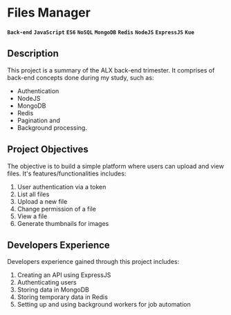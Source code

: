 # Files Manager
**`Back-end`**  **`JavaScript`**  **`ES6`**  **`NoSQL`**  **`MongoDB`**  **`Redis`**  **`NodeJS`**  **`ExpressJS`**  **`Kue`**
<br>

## Description
This project is a summary of the ALX back-end trimester. It comprises of back-end concepts done during my study, such as:<br>
- Authentication
- NodeJS
- MongoDB
- Redis
- Pagination and
- Background processing.

## Project Objectives
The objective is to build a simple platform where users can upload and view files. It's features/functionalities includes:
1. User authentication via a token
2. List all files
3. Upload a new file
4. Change permission of a file
5. View a file
6. Generate thumbnails for images

## Developers Experience
Developers experience gained through this project includes:
1. Creating an API using ExpressJS
2. Authenticating users
3. Storing data in MongoDB
4. Storing temporary data in Redis
5. Setting up and using background workers for job automation
